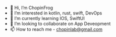 - 👋 Hi, I’m ChopinFrog
- 👀 I’m interested in kotlin, rust, swift, DevOps
- 🌱 I’m currently learning IOS, SwiftUI
- 💞️ I’m looking to collaborate on App Deveopment
- 📫 How to reach me - chopinlab@gmail.com

<!---
chopinlab/chopinlab is a ✨ special ✨ repository because its `README.md` (this file) appears on your GitHub profile.
You can click the Preview link to take a look at your changes.
--->

